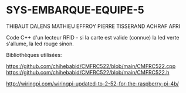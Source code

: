 # SYS-EMBARQUE-EQUIPE-5

THIBAUT DALENS
MATHIEU EFFROY
PIERRE TISSERAND
ACHRAF AFRI

Code C++ d'un lecteur RFID - si la carte est valide (connue) la led verte s'allume, la led rouge sinon.

Bibliothèques utilisées:

https://github.com/chihebabid/CMFRC522/blob/main/CMFRC522.cpp  
https://github.com/chihebabid/CMFRC522/blob/main/CMFRC522.h

http://wiringpi.com/wiringpi-updated-to-2-52-for-the-raspberry-pi-4b/
